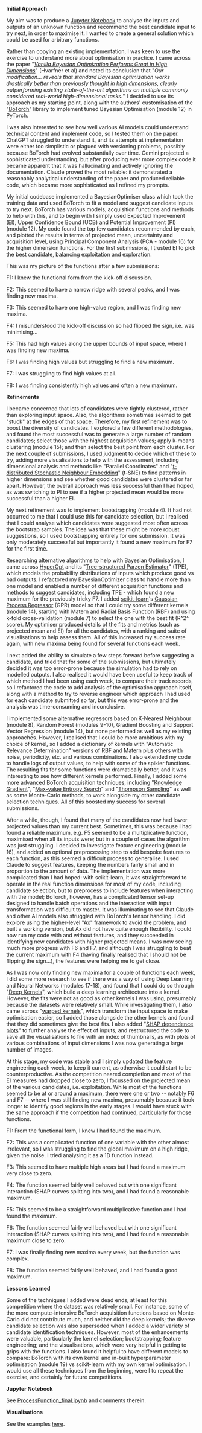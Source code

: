 **Initial Approach**

My aim was to produce a [Jupyter Notebook](ProcessFunction_final.ipynb) to
analyse the inputs and outputs of an unknown function and recommend the
best candidate input to try next, in order to maximise it. I wanted to
create a general solution which could be used for arbitrary functions.

Rather than copying an existing implementation, I was keen to use the
exercise to understand more about optimisation in practice. I came
across the paper "[*Vanilla Bayesian Optimization Performs Great in High
Dimensions*](https://arxiv.org/pdf/2402.02229v3)" (Hvarfner et al) and
noted its conclusion that "*Our modification... reveals that standard
Bayesian optimization works drastically better than previously thought
in high dimensions, clearly outperforming existing state-of-the-art
algorithms on multiple commonly considered real-world high-dimensional
tasks.*" I decided to use its approach as my starting point, along
with the authors' customisation of the "[BoTorch](https://botorch.org/)"
library to implement tuned Bayesian Optimisation (module 12) in PyTorch.

I was also interested to see how well various AI models could understand
technical content and implement code, so I tested them on the paper.
ChatGPT struggled to understand it, and its attempts at implementation
were either too simplistic or plagued with versioning problems, possibly
because BoTorch had evolved substantially over time. Gemini projected a
sophisticated understanding, but after producing ever more complex code
it became apparent that it was hallucinating and actively ignoring the
documentation. Claude proved the most reliable: it demonstrated a
reasonably analytical understanding of the paper and produced reliable
code, which became more sophisticated as I refined my prompts.

My initial codebase implemented a BayesianOptimiser class which took the
training data and used BoTorch to fit a model and suggest candidate
inputs to try next. BoTorch has various models, acquisition functions
and methods to help with this, and to begin with I simply used Expected
Improvement (EI), Upper Confidence Bound (UCB) and Potential Improvement
(PI) (module 12). My code found the top few candidates recommended by
each, and plotted the results in terms of projected mean, uncertainty
and acquisition level, using Principal Component Analysis (PCA - module
16) for the higher dimension functions. For the first submissions, I
trusted EI to pick the best candidate, balancing exploitation and
exploration.

This was my picture of the functions after a few submissions:

F1: I knew the functional form from the kick-off discussion.

F2: This seemed to have a narrow ridge with several peaks, and I was
finding new maxima.

F3: This seemed to have one high-value region, and I was finding new
maxima.

F4: I misunderstood the kick-off discussion so had flipped the sign,
i.e. was minimising...

F5: This had high values along the upper bounds of input space, where I
was finding new maxima.

F6: I was finding high values but struggling to find a new maximum.

F7: I was struggling to find high values at all.

F8: I was finding consistently high values and often a new maximum.

**Refinements**

I became concerned that lots of candidates were tightly clustered,
rather than exploring input space. Also, the algorithms sometimes seemed
to get "stuck" at the edges of that space. Therefore, my first
refinement was to boost the diversity of candidates. I explored a few
different methodologies, and found the most successful was to generate a
large number of random candidates; select those with the highest
acquisition values; apply k-means clustering (module 15); and then
select the best point from each cluster. For the next couple of
submissions, I used judgment to decide which of these to try, adding
more visualisations to help with the assessment, including dimensional
analysis and methods like "Parallel Coordinates" and "[t-distributed
Stochastic Neighbour
Embedding](https://www.jmlr.org/papers/volume9/vandermaaten08a/vandermaaten08a.pdf)"
(t-SNE) to find patterns in higher dimensions and see whether good
candidates were clustered or far apart. However, the overall approach
was less successful than I had hoped, as was switching to PI to see if a
higher projected mean would be more successful than a higher EI.

My next refinement was to implement bootstrapping (module 4). It had not
occurred to me that I could use this for candidate selection, but I
realised that I could analyse which candidates were suggested most often
across the bootstrap samples. The idea was that these might be more
robust suggestions, so I used bootstrapping entirely for one submission.
It was only moderately successful but importantly it found a new maximum
for F7 for the first time.

Researching alternative algorithms to help with Bayesian Optimisation, I
came across [HyperOpt](http://hyperopt.github.io/hyperopt/) and its
"[Tree-structured Parzen
Estimator](https://proceedings.neurips.cc/paper_files/paper/2011/file/86e8f7ab32cfd12577bc2619bc635690-Paper.pdf)"
(TPE), which models the probability distributions of inputs which
produce good vs bad outputs. I refactored my BayesianOptimizer class to
handle more than one model and enabled a number of different acquisition
functions and methods to suggest candidates, including TPE - which found
a new maximum for the previously tricky F7. I added
[scikit-learn](https://scikit-learn.org/)'s [Gaussian Process
Regressor](https://scikit-learn.org/stable/modules/gaussian_process.html)
(GPR) model so that I could try some different kernels (module 14),
starting with Matern and Radial Basis Function (RBF) and using k-fold
cross-validation (module 7) to select the one with the best fit (R^2^
score). My optimiser produced details of the fits and metrics (such as
projected mean and EI) for all the candidates, with a ranking and suite
of visualisations to help assess them. All of this increased my success
rate again, with new maxima being found for several functions each week.

I next added the ability to simulate a few steps forward before
suggesting a candidate, and tried that for some of the submissions, but
ultimately decided it was too error-prone because the simulation had to
rely on modelled outputs. I also realised it would have been useful to
keep track of which method I had been using each week, to compare their
track records, so I refactored the code to add analysis of the
optimisation approach itself, along with a method to try to reverse
engineer which approach I had used for each candidate submitted so far,
but this was error-prone and the analysis was time-consuming and
inconclusive.

I implemented some alternative regressors based on K-Nearest Neighbour
(module 8), Random Forest (modules 9-10), Gradient Boosting and Support
Vector Regression (module 14), but none performed as well as my existing
approaches. However, I realised that I could be more ambitious with my choice of kernel, so I
added a dictionary of kernels with "Automatic Relevance Determination"
versions of RBF and Matern plus others with noise, periodicity, etc. and
various combinations. I also extended my code to handle logs of output
values, to help with some of the spikier functions. The resulting fits
for some functions were dramatically better, and it was interesting to
see how different kernels performed. Finally, I added some more advanced
BoTorch acquisition techniques, including "[Knowledge
Gradient](https://botorch.org/docs/tutorials/one_shot_kg/)", "[Max-value
Entropy Search](https://botorch.org/docs/tutorials/max_value_entropy/)"
and "[Thompson
Sampling](https://botorch.org/docs/tutorials/thompson_sampling/)" as
well as some Monte-Carlo methods, to work alongside my other candidate
selection techniques. All of this boosted my success for several
submissions.

After a while, though, I found that many of the candidates now had lower
projected values than my current best. Sometimes, this was because I had
found a reliable maximum, e.g. F5 seemed to be a multiplicative
function, maximised when all its inputs were; but in a couple of cases
the algorithm was just struggling. I decided to investigate feature
engineering (module 16), and added an optional preprocessing step to add
bespoke features to each function, as this seemed a difficult process to
generalise. I used Claude to suggest features, keeping the numbers
fairly small and in proportion to the amount of data. The implementation
was more complicated than I had hoped: with scikit-learn, it was
straightforward to operate in the real function dimensions for most of
my code, including candidate selection, but to preprocess to include
features when interacting with the model; BoTorch, however, has a
complicated tensor set-up designed to handle batch operations and the
interaction with input transformation was difficult to master. It was
illuminating to see that Claude and other AI models also struggled with
BoTorch's tensor handling. I did explore using the higher-level
"[Ax](https://ax.dev/)" framework to avoid the problem, and built a
working version, but Ax did not have quite enough flexibility. I could
now run my code with and without features, and they succeeded in
identifying new candidates with higher projected means. I was now seeing
much more progress with F6 and F7, and although I was struggling to beat
the current maximum with F4 (having finally realised that I should not
be flipping the sign...), the features were helping me to get close.

As I was now only finding new maxima for a couple of functions each
week, I did some more research to see if there was a way of using Deep
Learning and Neural Networks (modules 17-18), and found that I could do
so through "[Deep
Kernels](https://proceedings.mlr.press/v51/wilson16.html)", which build
a deep learning architecture into a kernel. However, the fits were not
as good as other kernels I was using, presumably because the datasets
were relatively small. While investigating them, I also came across
"[warped
kernels](https://botorch.org/docs/tutorials/bo_with_warped_gp/)", which
transform the input space to make optimisation easier, so I added those
alongside the other kernels and found that they did sometimes give the
best fits. I also added "[SHAP dependence
plots](https://shap.readthedocs.io/en/latest/example_notebooks/api_examples/plots/scatter.html)"
to further analyse the effect of inputs, and restructured the code to
save all the visualisations to file with an index of thumbnails, as with
plots of various combinations of input dimensions I was now generating a
large number of images.

At this stage, my code was stable and I simply updated the feature
engineering each week, to keep it current, as otherwise it could start
to be counterproductive. As the competition neared completion and most
of the EI measures had dropped close to zero, I focussed on the
projected mean of the various candidates, i.e. exploitation. While most
of the functions seemed to be at or around a maximum, there were one or
two -- notably F6 and F7 -- where I was still finding new maxima,
presumably because it took longer to identify good regions in the early
stages. I would have stuck with the same approach if the competition had
continued, particularly for those functions.

F1: From the functional form, I knew I had found the maximum.

F2: This was a complicated function of one variable with the other
almost irrelevant, so I was struggling to find the global maximum on a
high ridge, given the noise. I tried analysing it as a 1D function
instead.

F3: This seemed to have multiple high areas but I had found a maximum
very close to zero.

F4: The function seemed fairly well behaved but with one significant
interaction (SHAP curves splitting into two), and I had found a
reasonable maximum.

F5: This seemed to be a straightforward multiplicative function and I
had found the maximum.

F6: The function seemed fairly well behaved but with one significant
interaction (SHAP curves splitting into two), and I had found a
reasonable maximum close to zero.

F7: I was finally finding new maxima every week, but the function was
complex.

F8: The function seemed fairly well behaved, and I had found a good
maximum.

**Lessons Learned**

Some of the techniques I added were dead ends, at least for this
competition where the dataset was relatively small. For instance, some
of the more compute-intensive BoTorch acquisition functions based on
Monte-Carlo did not contribute much, and neither did the deep kernels;
the diverse candidate selection was also superseded when I added a wider
variety of candidate identification techniques. However, most of the
enhancements were valuable, particularly the kernel selection;
bootstrapping; feature engineering; and the visualisations, which were
very helpful in getting to grips with the functions. I also found it
helpful to have different models to compare: BoTorch with its own kernel
and in-built hyperparameter optimisation (module 19) vs scikit-learn
with my own kernel optimisation. I would use all these techniques from
the beginning, were I to repeat the exercise, and certainly for future
competitions.

**Jupyter Notebook**

See [ProcessFunction_final.ipynb](ProcessFunction_final.ipynb) and comments therein.

**Visualisations**

See the examples [here](https://htmlpreview.github.io/?https://github.com/stw007/ImperialCapstoneCompetition/blob/main/Functions/Visualisations/run_20250531_195408/index.html).
